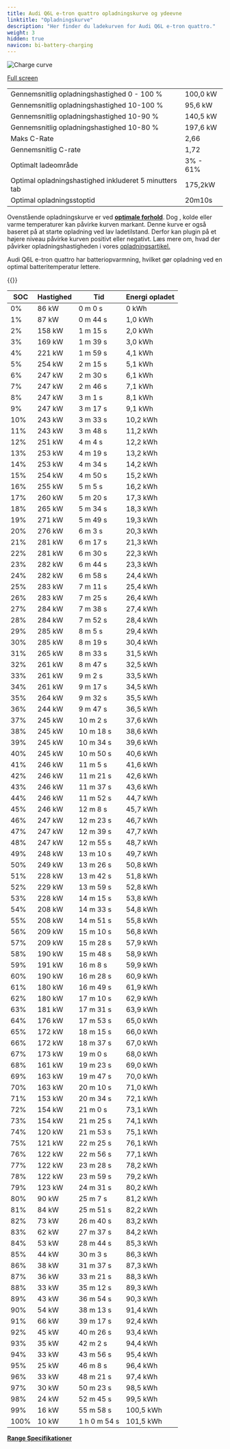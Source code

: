 ```yaml
---
title: Audi Q6L e-tron quattro opladningskurve og ydeevne
linktitle: "Opladningskurve"
description: "Her finder du ladekurven for Audi Q6L e-tron quattro."
weight: 3
hidden: true
navicon: bi-battery-charging
---
```

<!-- markdownlint-disable MD033 -->
<img src="/images/models/audi/q6_e-tron/q6l_e-tron_quattro/chargingcurve.svg" alt="Charge curve" class="img-fluid">

[Full screen](/images/models/audi/q6_e-tron/q6l_e-tron_quattro/chargingcurve.svg)


<table class="table table-striped border">
<tbody>
<tr>
<td>Gennemsnitlig opladningshastighed 0 - 100 %</td><td>100,0 kW</td>
</tr>
<tr>
<td>Gennemsnitlig opladningshastighed 10-100 %</td><td>95,6 kW</td>
</tr>
<tr>
<td>Gennemsnitlig opladningshastighed 10-90 %</td><td>140,5 kW</td>
</tr>
<tr>
<td>Gennemsnitlig opladningshastighed 10-80 %</td><td>197,6 kW</td>
</tr>
<tr>
<td>Maks C-Rate</td><td>2,66</td>
</tr>
<tr>
<td>Gennemsnitlig C-rate</td><td>1,72</td>
</tr>
<tr>
<td>Optimalt ladeområde</td><td>3% - 61%</td>
</tr>
<tr>
<td>Optimal opladningshastighed inkluderet 5 minutters tab</td><td>175,2kW</td>
</tr>
<tr>
<td>Optimal opladningsstoptid</td><td>20m10s</td>
</tr>
</tbody>
</table>


Ovenstående opladningskurve er ved **[optimale forhold](../../../../../technology/battery/charging/#temperatur)**. Dog , kolde eller varme temperaturer kan påvirke kurven markant. Denne kurve er også baseret på at starte opladning ved lav ladetilstand. Derfor kan plugin på et højere niveau påvirke kurven positivt eller negativt. Læs mere om, hvad der påvirker opladningshastigheden i vores [opladningsartikel.](../../../../../technology/battery/charging/)


Audi Q6L e-tron quattro har batteriopvarmning, hvilket gør opladning ved en optimal batteritemperatur lettere.


{{<evkxdisplayaddarticle />}}
<table class="table table-striped border">
<thead>
<tr><th>SOC</th><th>Hastighed</th><th>Tid</th><th>Energi opladet</th></tr>
</thead>
<tbody>
<tr>
<td>0%</td><td>86 kW</td><td> 0 m 0 s </td><td>0 kWh </td>
</tr>
<tr>
<td>1%</td><td>87 kW</td><td> 0 m 44 s </td><td>1,0 kWh </td>
</tr>
<tr>
<td>2%</td><td>158 kW</td><td> 1 m 15 s </td><td>2,0 kWh </td>
</tr>
<tr>
<td>3%</td><td>169 kW</td><td> 1 m 39 s </td><td>3,0 kWh </td>
</tr>
<tr>
<td>4%</td><td>221 kW</td><td> 1 m 59 s </td><td>4,1 kWh </td>
</tr>
<tr>
<td>5%</td><td>254 kW</td><td> 2 m 15 s </td><td>5,1 kWh </td>
</tr>
<tr>
<td>6%</td><td>247 kW</td><td> 2 m 30 s </td><td>6,1 kWh </td>
</tr>
<tr>
<td>7%</td><td>247 kW</td><td> 2 m 46 s </td><td>7,1 kWh </td>
</tr>
<tr>
<td>8%</td><td>247 kW</td><td> 3 m 1 s </td><td>8,1 kWh </td>
</tr>
<tr>
<td>9%</td><td>247 kW</td><td> 3 m 17 s </td><td>9,1 kWh </td>
</tr>
<tr>
<td>10%</td><td>243 kW</td><td> 3 m 33 s </td><td>10,2 kWh </td>
</tr>
<tr>
<td>11%</td><td>243 kW</td><td> 3 m 48 s </td><td>11,2 kWh </td>
</tr>
<tr>
<td>12%</td><td>251 kW</td><td> 4 m 4 s </td><td>12,2 kWh </td>
</tr>
<tr>
<td>13%</td><td>253 kW</td><td> 4 m 19 s </td><td>13,2 kWh </td>
</tr>
<tr>
<td>14%</td><td>253 kW</td><td> 4 m 34 s </td><td>14,2 kWh </td>
</tr>
<tr>
<td>15%</td><td>254 kW</td><td> 4 m 50 s </td><td>15,2 kWh </td>
</tr>
<tr>
<td>16%</td><td>255 kW</td><td> 5 m 5 s </td><td>16,2 kWh </td>
</tr>
<tr>
<td>17%</td><td>260 kW</td><td> 5 m 20 s </td><td>17,3 kWh </td>
</tr>
<tr>
<td>18%</td><td>265 kW</td><td> 5 m 34 s </td><td>18,3 kWh </td>
</tr>
<tr>
<td>19%</td><td>271 kW</td><td> 5 m 49 s </td><td>19,3 kWh </td>
</tr>
<tr>
<td>20%</td><td>276 kW</td><td> 6 m 3 s </td><td>20,3 kWh </td>
</tr>
<tr>
<td>21%</td><td>281 kW</td><td> 6 m 17 s </td><td>21,3 kWh </td>
</tr>
<tr>
<td>22%</td><td>281 kW</td><td> 6 m 30 s </td><td>22,3 kWh </td>
</tr>
<tr>
<td>23%</td><td>282 kW</td><td> 6 m 44 s </td><td>23,3 kWh </td>
</tr>
<tr>
<td>24%</td><td>282 kW</td><td> 6 m 58 s </td><td>24,4 kWh </td>
</tr>
<tr>
<td>25%</td><td>283 kW</td><td> 7 m 11 s </td><td>25,4 kWh </td>
</tr>
<tr>
<td>26%</td><td>283 kW</td><td> 7 m 25 s </td><td>26,4 kWh </td>
</tr>
<tr>
<td>27%</td><td>284 kW</td><td> 7 m 38 s </td><td>27,4 kWh </td>
</tr>
<tr>
<td>28%</td><td>284 kW</td><td> 7 m 52 s </td><td>28,4 kWh </td>
</tr>
<tr>
<td>29%</td><td>285 kW</td><td> 8 m 5 s </td><td>29,4 kWh </td>
</tr>
<tr>
<td>30%</td><td>285 kW</td><td> 8 m 19 s </td><td>30,4 kWh </td>
</tr>
<tr>
<td>31%</td><td>265 kW</td><td> 8 m 33 s </td><td>31,5 kWh </td>
</tr>
<tr>
<td>32%</td><td>261 kW</td><td> 8 m 47 s </td><td>32,5 kWh </td>
</tr>
<tr>
<td>33%</td><td>261 kW</td><td> 9 m 2 s </td><td>33,5 kWh </td>
</tr>
<tr>
<td>34%</td><td>261 kW</td><td> 9 m 17 s </td><td>34,5 kWh </td>
</tr>
<tr>
<td>35%</td><td>264 kW</td><td> 9 m 32 s </td><td>35,5 kWh </td>
</tr>
<tr>
<td>36%</td><td>244 kW</td><td> 9 m 47 s </td><td>36,5 kWh </td>
</tr>
<tr>
<td>37%</td><td>245 kW</td><td> 10 m 2 s </td><td>37,6 kWh </td>
</tr>
<tr>
<td>38%</td><td>245 kW</td><td> 10 m 18 s </td><td>38,6 kWh </td>
</tr>
<tr>
<td>39%</td><td>245 kW</td><td> 10 m 34 s </td><td>39,6 kWh </td>
</tr>
<tr>
<td>40%</td><td>245 kW</td><td> 10 m 50 s </td><td>40,6 kWh </td>
</tr>
<tr>
<td>41%</td><td>246 kW</td><td> 11 m 5 s </td><td>41,6 kWh </td>
</tr>
<tr>
<td>42%</td><td>246 kW</td><td> 11 m 21 s </td><td>42,6 kWh </td>
</tr>
<tr>
<td>43%</td><td>246 kW</td><td> 11 m 37 s </td><td>43,6 kWh </td>
</tr>
<tr>
<td>44%</td><td>246 kW</td><td> 11 m 52 s </td><td>44,7 kWh </td>
</tr>
<tr>
<td>45%</td><td>246 kW</td><td> 12 m 8 s </td><td>45,7 kWh </td>
</tr>
<tr>
<td>46%</td><td>247 kW</td><td> 12 m 23 s </td><td>46,7 kWh </td>
</tr>
<tr>
<td>47%</td><td>247 kW</td><td> 12 m 39 s </td><td>47,7 kWh </td>
</tr>
<tr>
<td>48%</td><td>247 kW</td><td> 12 m 55 s </td><td>48,7 kWh </td>
</tr>
<tr>
<td>49%</td><td>248 kW</td><td> 13 m 10 s </td><td>49,7 kWh </td>
</tr>
<tr>
<td>50%</td><td>249 kW</td><td> 13 m 26 s </td><td>50,8 kWh </td>
</tr>
<tr>
<td>51%</td><td>228 kW</td><td> 13 m 42 s </td><td>51,8 kWh </td>
</tr>
<tr>
<td>52%</td><td>229 kW</td><td> 13 m 59 s </td><td>52,8 kWh </td>
</tr>
<tr>
<td>53%</td><td>228 kW</td><td> 14 m 15 s </td><td>53,8 kWh </td>
</tr>
<tr>
<td>54%</td><td>208 kW</td><td> 14 m 33 s </td><td>54,8 kWh </td>
</tr>
<tr>
<td>55%</td><td>208 kW</td><td> 14 m 51 s </td><td>55,8 kWh </td>
</tr>
<tr>
<td>56%</td><td>209 kW</td><td> 15 m 10 s </td><td>56,8 kWh </td>
</tr>
<tr>
<td>57%</td><td>209 kW</td><td> 15 m 28 s </td><td>57,9 kWh </td>
</tr>
<tr>
<td>58%</td><td>190 kW</td><td> 15 m 48 s </td><td>58,9 kWh </td>
</tr>
<tr>
<td>59%</td><td>191 kW</td><td> 16 m 8 s </td><td>59,9 kWh </td>
</tr>
<tr>
<td>60%</td><td>190 kW</td><td> 16 m 28 s </td><td>60,9 kWh </td>
</tr>
<tr>
<td>61%</td><td>180 kW</td><td> 16 m 49 s </td><td>61,9 kWh </td>
</tr>
<tr>
<td>62%</td><td>180 kW</td><td> 17 m 10 s </td><td>62,9 kWh </td>
</tr>
<tr>
<td>63%</td><td>181 kW</td><td> 17 m 31 s </td><td>63,9 kWh </td>
</tr>
<tr>
<td>64%</td><td>176 kW</td><td> 17 m 53 s </td><td>65,0 kWh </td>
</tr>
<tr>
<td>65%</td><td>172 kW</td><td> 18 m 15 s </td><td>66,0 kWh </td>
</tr>
<tr>
<td>66%</td><td>172 kW</td><td> 18 m 37 s </td><td>67,0 kWh </td>
</tr>
<tr>
<td>67%</td><td>173 kW</td><td> 19 m 0 s </td><td>68,0 kWh </td>
</tr>
<tr>
<td>68%</td><td>161 kW</td><td> 19 m 23 s </td><td>69,0 kWh </td>
</tr>
<tr>
<td>69%</td><td>163 kW</td><td> 19 m 47 s </td><td>70,0 kWh </td>
</tr>
<tr>
<td>70%</td><td>163 kW</td><td> 20 m 10 s </td><td>71,0 kWh </td>
</tr>
<tr>
<td>71%</td><td>153 kW</td><td> 20 m 34 s </td><td>72,1 kWh </td>
</tr>
<tr>
<td>72%</td><td>154 kW</td><td> 21 m 0 s </td><td>73,1 kWh </td>
</tr>
<tr>
<td>73%</td><td>154 kW</td><td> 21 m 25 s </td><td>74,1 kWh </td>
</tr>
<tr>
<td>74%</td><td>120 kW</td><td> 21 m 53 s </td><td>75,1 kWh </td>
</tr>
<tr>
<td>75%</td><td>121 kW</td><td> 22 m 25 s </td><td>76,1 kWh </td>
</tr>
<tr>
<td>76%</td><td>122 kW</td><td> 22 m 56 s </td><td>77,1 kWh </td>
</tr>
<tr>
<td>77%</td><td>122 kW</td><td> 23 m 28 s </td><td>78,2 kWh </td>
</tr>
<tr>
<td>78%</td><td>122 kW</td><td> 23 m 59 s </td><td>79,2 kWh </td>
</tr>
<tr>
<td>79%</td><td>123 kW</td><td> 24 m 31 s </td><td>80,2 kWh </td>
</tr>
<tr>
<td>80%</td><td>90 kW</td><td> 25 m 7 s </td><td>81,2 kWh </td>
</tr>
<tr>
<td>81%</td><td>84 kW</td><td> 25 m 51 s </td><td>82,2 kWh </td>
</tr>
<tr>
<td>82%</td><td>73 kW</td><td> 26 m 40 s </td><td>83,2 kWh </td>
</tr>
<tr>
<td>83%</td><td>62 kW</td><td> 27 m 37 s </td><td>84,2 kWh </td>
</tr>
<tr>
<td>84%</td><td>53 kW</td><td> 28 m 44 s </td><td>85,3 kWh </td>
</tr>
<tr>
<td>85%</td><td>44 kW</td><td> 30 m 3 s </td><td>86,3 kWh </td>
</tr>
<tr>
<td>86%</td><td>38 kW</td><td> 31 m 37 s </td><td>87,3 kWh </td>
</tr>
<tr>
<td>87%</td><td>36 kW</td><td> 33 m 21 s </td><td>88,3 kWh </td>
</tr>
<tr>
<td>88%</td><td>33 kW</td><td> 35 m 12 s </td><td>89,3 kWh </td>
</tr>
<tr>
<td>89%</td><td>43 kW</td><td> 36 m 54 s </td><td>90,3 kWh </td>
</tr>
<tr>
<td>90%</td><td>54 kW</td><td> 38 m 13 s </td><td>91,4 kWh </td>
</tr>
<tr>
<td>91%</td><td>66 kW</td><td> 39 m 17 s </td><td>92,4 kWh </td>
</tr>
<tr>
<td>92%</td><td>45 kW</td><td> 40 m 26 s </td><td>93,4 kWh </td>
</tr>
<tr>
<td>93%</td><td>35 kW</td><td> 42 m 2 s </td><td>94,4 kWh </td>
</tr>
<tr>
<td>94%</td><td>33 kW</td><td> 43 m 56 s </td><td>95,4 kWh </td>
</tr>
<tr>
<td>95%</td><td>25 kW</td><td> 46 m 8 s </td><td>96,4 kWh </td>
</tr>
<tr>
<td>96%</td><td>33 kW</td><td> 48 m 21 s </td><td>97,4 kWh </td>
</tr>
<tr>
<td>97%</td><td>30 kW</td><td> 50 m 23 s </td><td>98,5 kWh </td>
</tr>
<tr>
<td>98%</td><td>24 kW</td><td> 52 m 45 s </td><td>99,5 kWh </td>
</tr>
<tr>
<td>99%</td><td>16 kW</td><td> 55 m 58 s </td><td>100,5 kWh </td>
</tr>
<tr>
<td>100%</td><td>10 kW</td><td>1 h 0 m 54 s </td><td>101,5 kWh </td>
</tr>
</tbody>
</table>

<div class="mt-3 mb-3">
<a href="../rangeandconsumption/" class="text-decoration-none text-black">
<strong><i class="bi-arrow-left"></i> Range </strong>
</a>
<a href="../specifications/" class="text-decoration-none text-black float-end">
<strong>Specifikationer <i class="bi-arrow-right"></i></strong>
</a>
</div>

